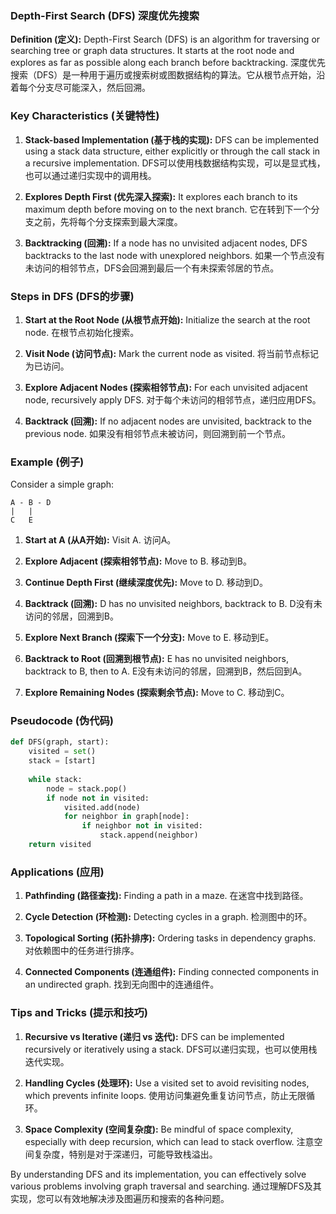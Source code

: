 ### Depth-First Search (DFS) 深度优先搜索

**Definition (定义):**
Depth-First Search (DFS) is an algorithm for traversing or searching tree or graph data structures. It starts at the root node and explores as far as possible along each branch before backtracking.
深度优先搜索（DFS）是一种用于遍历或搜索树或图数据结构的算法。它从根节点开始，沿着每个分支尽可能深入，然后回溯。

### Key Characteristics (关键特性)

1. **Stack-based Implementation (基于栈的实现):**
   DFS can be implemented using a stack data structure, either explicitly or through the call stack in a recursive implementation.
   DFS可以使用栈数据结构实现，可以是显式栈，也可以通过递归实现中的调用栈。

2. **Explores Depth First (优先深入探索):**
   It explores each branch to its maximum depth before moving on to the next branch.
   它在转到下一个分支之前，先将每个分支探索到最大深度。

3. **Backtracking (回溯):**
   If a node has no unvisited adjacent nodes, DFS backtracks to the last node with unexplored neighbors.
   如果一个节点没有未访问的相邻节点，DFS会回溯到最后一个有未探索邻居的节点。

### Steps in DFS (DFS的步骤)

1. **Start at the Root Node (从根节点开始):**
   Initialize the search at the root node.
   在根节点初始化搜索。

2. **Visit Node (访问节点):**
   Mark the current node as visited.
   将当前节点标记为已访问。

3. **Explore Adjacent Nodes (探索相邻节点):**
   For each unvisited adjacent node, recursively apply DFS.
   对于每个未访问的相邻节点，递归应用DFS。

4. **Backtrack (回溯):**
   If no adjacent nodes are unvisited, backtrack to the previous node.
   如果没有相邻节点未被访问，则回溯到前一个节点。

### Example (例子)

Consider a simple graph:

```
A - B - D
|   |
C   E
```

1. **Start at A (从A开始):** Visit A.
   访问A。
   
2. **Explore Adjacent (探索相邻节点):** Move to B.
   移动到B。
   
3. **Continue Depth First (继续深度优先):** Move to D.
   移动到D。
   
4. **Backtrack (回溯):** D has no unvisited neighbors, backtrack to B.
   D没有未访问的邻居，回溯到B。
   
5. **Explore Next Branch (探索下一个分支):** Move to E.
   移动到E。
   
6. **Backtrack to Root (回溯到根节点):** E has no unvisited neighbors, backtrack to B, then to A.
   E没有未访问的邻居，回溯到B，然后回到A。
   
7. **Explore Remaining Nodes (探索剩余节点):** Move to C.
   移动到C。

### Pseudocode (伪代码)

```python
def DFS(graph, start):
    visited = set()
    stack = [start]
    
    while stack:
        node = stack.pop()
        if node not in visited:
            visited.add(node)
            for neighbor in graph[node]:
                if neighbor not in visited:
                    stack.append(neighbor)
    return visited
```

### Applications (应用)

1. **Pathfinding (路径查找):** Finding a path in a maze.
   在迷宫中找到路径。
   
2. **Cycle Detection (环检测):** Detecting cycles in a graph.
   检测图中的环。
   
3. **Topological Sorting (拓扑排序):** Ordering tasks in dependency graphs.
   对依赖图中的任务进行排序。
   
4. **Connected Components (连通组件):** Finding connected components in an undirected graph.
   找到无向图中的连通组件。

### Tips and Tricks (提示和技巧)

1. **Recursive vs Iterative (递归 vs 迭代):**
   DFS can be implemented recursively or iteratively using a stack.
   DFS可以递归实现，也可以使用栈迭代实现。

2. **Handling Cycles (处理环):**
   Use a visited set to avoid revisiting nodes, which prevents infinite loops.
   使用访问集避免重复访问节点，防止无限循环。

3. **Space Complexity (空间复杂度):**
   Be mindful of space complexity, especially with deep recursion, which can lead to stack overflow.
   注意空间复杂度，特别是对于深递归，可能导致栈溢出。

By understanding DFS and its implementation, you can effectively solve various problems involving graph traversal and searching.
通过理解DFS及其实现，您可以有效地解决涉及图遍历和搜索的各种问题。
